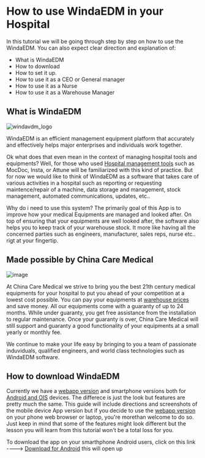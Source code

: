 # How to use WindaEDM in your Hospital

In this tutorial we will be going through step by step on how to use the WindaEDM. 
You can also expect clear direction and explanation of:



- What is WindaEDM
- How to download 
- How to set it up.
- How to use it as a CEO or General manager
- How to use it as a Nurse 
- How to use it as a Warehouse Manager




## What is WindaEDM


![windavdm_logo](https://user-images.githubusercontent.com/55901714/166229046-78afaaa5-477a-4509-9fae-dd59b5a2d1d1.jpg)


WindaEDM is an efficient management equipment platform that accurately and effectively helps major enterprises and individuals work together. 

Ok what does that even mean in the context of managing hospital tools and equipments?
Well, for those who used [Hospital management tools](https://en.wikipedia.org/wiki/Hospital_information_system) such as MocDoc, Insta, or Attune will be familiarized with this kind of practice. But for now we would like to think of WindaEDM as a software that takes care of various activities in a hospital such as reporting or requesting maintence/repair of a machine, data storage and management, stock management, automated communications, updates, etc..

Why do i need to use this system? The primarily goal of this App is to improve how your medical Equipments are managed and looked after. On top of ensuring that your equipments are well looked after, the software also helps you to keep track of your warehouse stock. It more like having all the concerned parties such as engineers, manufacturer, sales reps, nurse etc.. rigt at your fingertip.


## Made possible by China Care Medical
![image](https://user-images.githubusercontent.com/55901714/166336403-7437043e-0209-413a-b7ea-6eef660e72fd.png)


At China Care Medical we strive to bring you the best 21th century medical equipments for your hospital to put you ahead of your competition at a lowest cost possible. You can pay your equipments at [warehouse prices](https://www.chinacaremedical.com/) and save money. All our equipments come with a guaranty of up to 24 months. While under guaranty, you get free assistance from the installation to regular maintenance. Once your guaranty is over, China Care Medical will still support and guaranty a good functionality of your equipments at a small yearly or monthly fee.

We continue to make your life easy by bringing to you a team of passionate induviduals, qualified engineers, and world class technologies such as WindaEDM software.


## How to download WindaEDM

Currently we have a [webapp version](http://saas.windasoft.com/manage#manage/welcome) and smartphone versions both for [Android and OIS](http://saas.windasoft.com/download) devices. The differece is just the look but features are pretty much the same.
This guide will include directions and screenshots of the mobile device App version but if you decide to use the [webapp version](http://saas.windasoft.com/manage#manage/welcome) on your phone web browser or laptop, you're morethan welcome to do so. Just keep in mind that some of the features might look different but the lesson you will learn from this tutorial won't be a total loss for you.

To download the app on your smarthphone Android users, click on this link ----> [Download for Android](http://saas.windasoft.com:80/u/app/edm2.apk) this will open up


